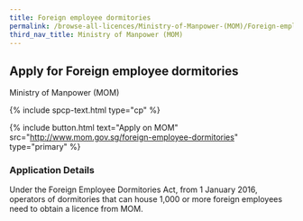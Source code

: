 ```yaml
---
title: Foreign employee dormitories
permalink: /browse-all-licences/Ministry-of-Manpower-(MOM)/Foreign-employee-dormitories
third_nav_title: Ministry of Manpower (MOM)
---
```


## Apply for Foreign employee dormitories

Ministry of Manpower (MOM)

{% include spcp-text.html type="cp" %}

{% include button.html text="Apply on MOM" src="http://www.mom.gov.sg/foreign-employee-dormitories" type="primary" %}

### Application Details

<p>Under the Foreign Employee Dormitories Act, from 1 January 2016, operators of dormitories that can house 1,000 or more foreign employees need to obtain a licence from MOM.</p>

